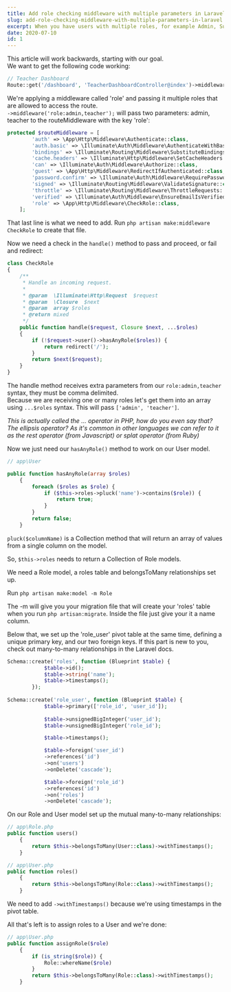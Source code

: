 ```yaml
---
title: Add role checking middleware with multiple parameters in Laravel
slug: add-role-checking-middleware-with-multiple-parameters-in-laravel
excerpt: When you have users with multiple roles, for example Admin, Subscriber, Author etc. You may want to limit access to certain pages to a role or many roles, so you need to pass them as parameters to your middleware. This article explains how to acheive that in Laravel.
date: 2020-07-10
id: 1
---
```


This article will work backwards, starting with our goal.  
We want to get the following code working:
```php
// Teacher Dashboard
Route::get('/dashboard', 'TeacherDashboardController@index')->middleware('role:admin,teacher');
```

We're applying a middleware called 'role' and passing it multiple roles that are allowed to access the route.  
`->middleware('role:admin,teacher');` will pass two parameters: admin, teacher to the routeMiddleware with the key 'role':


```php
protected $routeMiddleware = [
        'auth' => \App\Http\Middleware\Authenticate::class,
        'auth.basic' => \Illuminate\Auth\Middleware\AuthenticateWithBasicAuth::class,
        'bindings' => \Illuminate\Routing\Middleware\SubstituteBindings::class,
        'cache.headers' => \Illuminate\Http\Middleware\SetCacheHeaders::class,
        'can' => \Illuminate\Auth\Middleware\Authorize::class,
        'guest' => \App\Http\Middleware\RedirectIfAuthenticated::class,
        'password.confirm' => \Illuminate\Auth\Middleware\RequirePassword::class,
        'signed' => \Illuminate\Routing\Middleware\ValidateSignature::class,
        'throttle' => \Illuminate\Routing\Middleware\ThrottleRequests::class,
        'verified' => \Illuminate\Auth\Middleware\EnsureEmailIsVerified::class,
        'role' => \App\Http\Middleware\CheckRole::class,
    ];
```

That last line is what we need to add.
Run `php artisan make:middleware CheckRole` to create that file.

Now we need a check in the `handle()` method to pass and proceed, or fail and redirect:

```php
class CheckRole
{
    /**
     * Handle an incoming request.
     *
     * @param  \Illuminate\Http\Request  $request
     * @param  \Closure  $next
     * @param  array $roles
     * @return mixed
     */
    public function handle($request, Closure $next, ...$roles)
    {
        if (!$request->user()->hasAnyRole($roles)) {
            return redirect('/');
        }
        return $next($request);
    }
}
```

The handle method receives extra parameters from our `role:admin,teacher` syntax, they must be comma delimited.  
Because we are receiving one or many roles let's get them into an array using `...$roles` syntax. 
This will pass `['admin', 'teacher']`.

_This is actually called the ... operator in PHP, how do you even say that? The ellipsis operator? As it's common in other languages we can refer to it as the rest operator (from Javascript) or splat operator (from Ruby)_

Now we just need our `hasAnyRole()` method to work on our User model.
```php
// app\User

public function hasAnyRole(array $roles)
    {
        foreach ($roles as $role) {
            if ($this->roles->pluck('name')->contains($role)) {
                return true;
            }
        }
        return false;
    }
```

`pluck($columnName)` is a Collection method that will return an array of values from a single column on the model.

So, `$this->roles` needs to return a Collection of Role models.

We need a Role model, a roles table and belongsToMany relationships set up.

Run `php artisan make:model -m Role`

The -m will give you your migration file that will create your 'roles' table when you run `php artisan:migrate`.
Inside the file just give your it a name column.

Below that, we set up the 'role_user' pivot table at the same time, defining a unique primary key, and our two foreign keys.
If this part is new to you, check out many-to-many relationships in the Laravel docs.

```php
Schema::create('roles', function (Blueprint $table) {
            $table->id();
            $table->string('name');
            $table->timestamps();
        });
		
Schema::create('role_user', function (Blueprint $table) {
            $table->primary(['role_id', 'user_id']);
            
            $table->unsignedBigInteger('user_id');
            $table->unsignedBigInteger('role_id');

            $table->timestamps();

            $table->foreign('user_id')
            ->references('id')
            ->on('users')
            ->onDelete('cascade');

            $table->foreign('role_id')
            ->references('id')
            ->on('roles')
            ->onDelete('cascade');
```

On our Role and User model set up the mutual many-to-many relationships:
```php
// app\Role.php
public function users()
    {
        return $this->belongsToMany(User::class)->withTimestamps();
    }
```
```php
// app\User.php
public function roles()
    {
        return $this->belongsToMany(Role::class)->withTimestamps();
    }
```
We need to add `->withTimestamps()` because we're using timestamps in the pivot table.

All that's left is to assign roles to a User and we're done:
```php
// app\User.php
public function assignRole($role)
    {
        if (is_string($role)) {
            Role::whereName($role)
        }
        return $this->belongsToMany(Role::class)->withTimestamps();
    }
```






